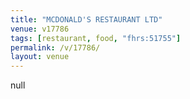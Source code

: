 ```yaml
---
title: "MCDONALD'S RESTAURANT LTD"
venue: v17786
tags: [restaurant, food, "fhrs:51755"]
permalink: /v/17786/
layout: venue
---
```

null